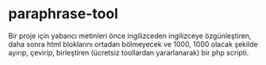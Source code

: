 # paraphrase-tool

Bir proje için yabancı metinleri önce ingilizceden ingilizceye özgünleştiren, daha sonra html bloklarını ortadan bölmeyecek ve  1000, 1000 olacak şekilde ayırıp, çevirip, birleştiren (ücretsiz toollardan yararlanarak) bir php scripti.
